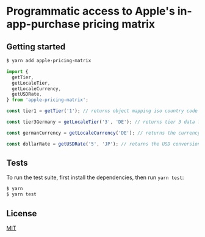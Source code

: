 # Programmatic access to Apple's in-app-purchase pricing matrix

## Getting started

```bash
$ yarn add apple-pricing-matrix
```

```js
import {
  getTier,
  getLocaleTier,
  getLocaleCurrency,
  getUSDRate,
} from 'apple-pricing-matrix';

const tier1 = getTier('1'); // returns object mapping iso country code to tiering data for tier 1 purchases

const tier3Germany = getLocaleTier('3', 'DE'); // returns tier 3 data for Germany

const germanCurrency = getLocaleCurrency('DE'); // returns the currency used by Apple for a supported iso country code

const dollarRate = getUSDRate('5', 'JP'); // returns the USD conversion rate used by Apple for the given tier and country code
```

## Tests

To run the test suite, first install the dependencies, then run `yarn test`:

```bash
$ yarn
$ yarn test
```

## License

[MIT](LICENSE)
